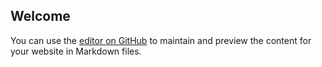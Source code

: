 ## Welcome

You can use the [editor on GitHub](https://github.com/eldhourumeese/eldhourumeese.github.io/edit/master/index.md) to maintain and preview the content for your website in Markdown files.

